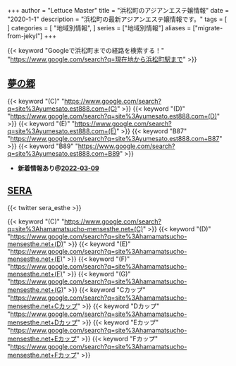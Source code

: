 +++
author = "Lettuce Master"
title = "浜松町のアジアンエステ嬢情報"
date = "2020-1-1"
description = "浜松町の最新アジアンエステ嬢情報です。"
tags = [
]
categories = [
    "地域別情報",
]
series = ["地域別情報"]
aliases = ["migrate-from-jekyl"]
+++

{{< keyword "Googleで浜松町までの経路を検索する！" "https://www.google.com/search?q=現在地から浜松町駅まで" >}}

## [夢の郷](http://yumesato.est888.com/)
{{< keyword "(C)" "https://www.google.com/search?q=site%3Ayumesato.est888.com+(C)" >}} {{< keyword "(D)" "https://www.google.com/search?q=site%3Ayumesato.est888.com+(D)" >}} {{< keyword "(E)" "https://www.google.com/search?q=site%3Ayumesato.est888.com+(E)" >}} {{< keyword "B87" "https://www.google.com/search?q=site%3Ayumesato.est888.com+B87" >}} {{< keyword "B89" "https://www.google.com/search?q=site%3Ayumesato.est888.com+B89" >}} 

- **新着情報あり@[2022-03-09](/post/2022-03-09)**
## [SERA](https://hamamatsucho-mensesthe.net/)


{{< twitter sera_esthe >}}

{{< keyword "(C)" "https://www.google.com/search?q=site%3Ahamamatsucho-mensesthe.net+(C)" >}} {{< keyword "(D)" "https://www.google.com/search?q=site%3Ahamamatsucho-mensesthe.net+(D)" >}} {{< keyword "(E)" "https://www.google.com/search?q=site%3Ahamamatsucho-mensesthe.net+(E)" >}} {{< keyword "(F)" "https://www.google.com/search?q=site%3Ahamamatsucho-mensesthe.net+(F)" >}} {{< keyword "(G)" "https://www.google.com/search?q=site%3Ahamamatsucho-mensesthe.net+(G)" >}} {{< keyword "Cカップ" "https://www.google.com/search?q=site%3Ahamamatsucho-mensesthe.net+Cカップ" >}} {{< keyword "Dカップ" "https://www.google.com/search?q=site%3Ahamamatsucho-mensesthe.net+Dカップ" >}} {{< keyword "Eカップ" "https://www.google.com/search?q=site%3Ahamamatsucho-mensesthe.net+Eカップ" >}} {{< keyword "Fカップ" "https://www.google.com/search?q=site%3Ahamamatsucho-mensesthe.net+Fカップ" >}} 


